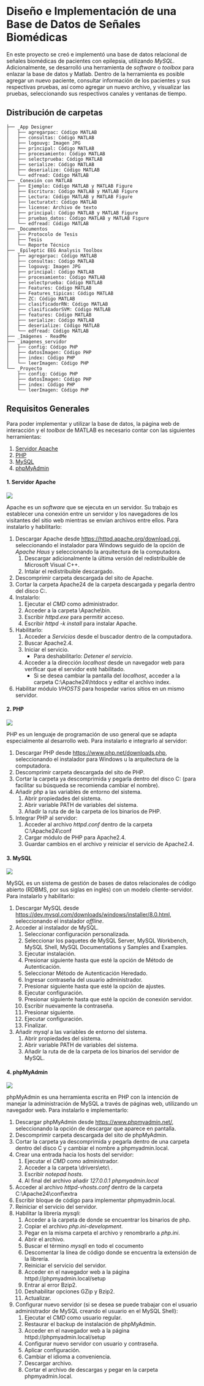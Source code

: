# Diseño e Implementación de una Base de Datos de Señales Biomédicas

En este proyecto se creó e implementó una base de datos relacional de señales biomédicas de pacientes con epilepsia, utilizando *MySQL*. Adicionalmente, se desarrolló una herramienta de *software* o *toolbox* para enlazar la base de datos y Matlab. Dentro de la herramienta es posible agregar un nuevo paciente, consultar información de los pacientes y sus respectivas pruebas, así como agregar un nuevo archivo, y visualizar las pruebas, seleccionando sus respectivos canales y ventanas de tiempo.

## Distribución de carpetas
```
├── _App Designer
│   ├── agregarpac: Código MATLAB 
│   ├── consultas: Código MATLAB 
│   ├── logouvg: Imagen JPG
│   ├── principal: Código MATLAB 
│   ├── procesamiento: Código MATLAB 
│   ├── selectprueba: Código MATLAB 
│   ├── serialize: Código MATLAB
│   ├── deserialize: Código MATLAB 
│   └── edfread: Código MATLAB 
├── _Conexión con MATLAB
│   ├── Ejemplo: Código MATLAB y MATLAB Figure
│   ├── Escritura: Código MATLAB y MATLAB Figure
│   ├── Lectura: Código MATLAB y MATLAB Figure
│   ├── lecturatxt: Código MATLAB 
│   ├── license: Archivo de texto
│   ├── principal: Código MATLAB y MATLAB Figure
│   ├── pruebas_datos: Código MATLAB y MATLAB Figure
│   └── edfread: Código MATLAB 
├── _Documentos
│   ├── Protocolo de Tesis
│   ├── Tesis
│   └── Reporte Técnico
├── _Epileptic EEG Analysis Toolbox
│   ├── agregarpac: Código MATLAB 
│   ├── consultas: Código MATLAB 
│   ├── logouvg: Imagen JPG
│   ├── principal: Código MATLAB 
│   ├── procesamiento: Código MATLAB 
│   ├── selectprueba: Código MATLAB 
│   ├── Features: Código MATLAB 
│   ├── Features_tipicas: Código MATLAB
│   ├── ZC: Código MATLAB 
│   ├── clasificadorRN: Código MATLAB
│   ├── clasificadorSVM: Código MATLAB 
│   ├── features: Código MATLAB 
│   ├── serialize: Código MATLAB
│   ├── deserialize: Código MATLAB 
│   └── edfread: Código MATLAB 
├── _Imágenes - ReadMe
├── _imagenes_servidor
│   ├── config: Código PHP
│   ├── datosImagen: Código PHP 
│   ├── index: Código PHP 
│   └── leerImagen: Código PHP
└── _Proyecto
    ├── config: Código PHP
    ├── datosImagen: Código PHP 
    ├── index: Código PHP 
    └── leerImagen: Código PHP
```
## Requisitos Generales
Para poder implementar y utilizar la base de datos, la página web de interacción y el *toolbox* de MATLAB es necesario contar con las siguientes herramientas:
1. [Servidor Apache](####Servidor-Apache)
2. [PHP](####PHP)
3. [MySQL](####MySQL)
4. [phpMyAdmin](####phpMyAdmin)
    
####  1. Servidor Apache
![](https://github.com/larivera-UVG/Datos-Epilepsia/blob/master/Base%20de%20Datos/Im%C3%A1genes%20-%20ReadMe/apache.jpg) 

Apache es un *software* que se ejecuta en un servidor. Su trabajo es establecer una conexión entre un servidor y los navegadores de los visitantes del sitio web mientras se envían archivos entre ellos. Para instalarlo y habilitarlo:
1. Descargar Apache desde https://httpd.apache.org/download.cgi, seleccionando el instalador para Windows seguido de la opción de *Apache Haus* y seleccionando la arquitectura de la computadora.
   1. Descargar adicionalmente la última versión del redistribuible de Microsoft Visual C++.
   2. Intalar el redistribuible descargado.
2. Descomprimir carpeta descargada del sito de Apache.
3. Cortar la carpeta Apache24 de la carpeta descargada y pegarla dentro del disco C:.
4. Instalarlo:
   1. Ejecutar el *CMD* como administrador.
   2. Acceder a la carpeta \Apache\bin.
   3. Escribir *httpd.exe* para permitir acceso.
   4. Escribir *httpd -k install* para instalar Apache.
5. Habilitarlo:
   1. Acceder a *Servicios* desde el buscador dentro de la computadora.
   2. Buscar Apache2.4.
   3. Iniciar el servicio.
      - Para deshabilitarlo: *Detener el servicio*.
   4. Acceder a la dirección *localhost* desde un navegador web para verificar que el servidor esté habilitado.
      - Si se desea cambiar la pantalla del *localhost*, acceder a la carpeta C:\Apache24\htdocs y editar el archivo index.
6. Habilitar módulo *VHOSTS* para hospedar varios sitios en un mismo servidor.

####  2. PHP
![](https://github.com/larivera-UVG/Datos-Epilepsia/blob/master/Base%20de%20Datos/Im%C3%A1genes%20-%20ReadMe/php.png)

PHP es un lenguaje de programación de uso general que se adapta especialmente al desarrollo web. Para instalarlo e integrarlo al servidor:
1. Descargar PHP desde https://www.php.net/downloads.php, seleccionando el instalador para Windows u la arquitectura de la computadora.
2. Descomprimir carpeta descargada del sito de PHP.
3. Cortar la carpeta ya descomprimida y pegarla dentro del disco C: (para facilitar su búsqueda se recomienda cambiar el nombre).
4. Añadir *php* a las variables de entorno del sistema.
   1. Abrir propiedades del sistema.
   2. Abrir variable PATH de variables del sistema.
   3. Añadir la ruta de de la carpeta de los binarios de PHP.
5. Integrar PHP al servidor:
   1. Acceder al archivo *httpd.conf* dentro de la carpeta C:\Apache24\conf
   2. Cargar módulo de PHP para Apache2.4.
   3. Guardar cambios en el archivo y reiniciar el servicio de Apache2.4.

####  3. MySQL
![](https://github.com/larivera-UVG/Datos-Epilepsia/blob/master/Base%20de%20Datos/Im%C3%A1genes%20-%20ReadMe/mysql.png)

MySQL es un sistema de gestión de bases de datos relacionales de código abierto (RDBMS, por sus siglas en inglés) con un modelo cliente-servidor. Para instalarlo y habilitarlo:
1. Descargar MySQL desde https://dev.mysql.com/downloads/windows/installer/8.0.html, seleccionando el instalador *offline*.
2. Acceder al instalador de MySQL.
   1. Seleccionar configuración personalizada.
   2. Seleccionar los paquetes de MySQL Server, MySQL Workbench, MySQL Shell, MySQL Documentations y Samples and Examples.
   3. Ejecutar instalación.
   4. Presionar siguiente hasta que esté la opción de Método de Autenticación.
   5. Seleccionar Método de Autenticación Heredado.
   6. Ingresar contraseña del usuario administrador.
   7. Presionar siguiente hasta que esté la opción de ajustes.
   8. Ejecutar configuración.
   9. Presionar siguiente hasta que esté la opción de conexión servidor.
   10. Escribir nuevamente la contraseña.
   11. Presionar siguiente.
   12. Ejecutar configuración.
   13. Finalizar.
3. Añadir *mysql* a las variables de entorno del sistema.
   1. Abrir propiedades del sistema.
   2. Abrir variable PATH de variables del sistema.
   3. Añadir la ruta de de la carpeta de los binarios del servidor de MySQL.
   
####  4. phpMyAdmin
![](https://github.com/larivera-UVG/Datos-Epilepsia/blob/master/Base%20de%20Datos/Im%C3%A1genes%20-%20ReadMe/phpmyadmin.png)

phpMyAdmin es una herramienta escrita en PHP con la intención de manejar la administración de MySQL a través de páginas web, utilizando un navegador web. Para instalarlo e implementarlo:
1. Descargar phpMyAdmin desde https://www.phpmyadmin.net/, seleccionando la opción de descargar que aparece en pantalla.
2. Descomprimir carpeta descargada del sito de phpMyAdmin.
3. Cortar la carpeta ya descomprimida y pegarla dentro de una carpeta dentro del disco C y cambiar el nombre a phpmyadmin.local.
4. Crear una entrada hacia los hosts del servidor:
   1. Ejecutar el *CMD* como administrador.
   2. Acceder a la carpeta \drivers\etc\ .
   3. Escribir *notepad hosts*.
   4. Al final del archivo añadir *127.0.0.1 phpmyadmin.local*
5. Acceder al archivo *httpd-vhosts.conf* dentro de la carpeta C:\Apache24\conf\extra
6. Escribir bloque de código para implementar phpmyadmin.local.
7. Reiniciar el servicio del servidor.
8. Habilitar la librería *mysqli*:
   1. Acceder a la carpeta de donde se encuentrar los binarios de php.
   2. Copiar el archivo *php.ini-development*.
   3. Pegar en la misma carpeta el archivo y renombrarlo a *php.ini*.
   4. Abrir el archivo.
   6. Buscar el término *mysqli* en todo el cocumento
   7. Descomentar la línea de código donde se encuentra la extensión de la librería.
   8. Reiniciar el servicio del servidor.
   9. Acceder en el navegador web a la página httpd://phpmyadmin.local/setup
   10. Entrar al error Bzip2.
   11. Deshabilitar opciones GZip y Bzip2.
   12. Actualizar.
9. Configurar nuevo servidor (si se desea se puede trabajar con el usuario administrador de MySQL creando el usuario en el MySQL Shell):
   1. Ejecutar el *CMD* como usuario regular.
   2. Restaurar el backup de instalación de phpMyAdmin.
   3. Acceder en el navegador web a la página httpd://phpmyadmin.local/setup
   4. Configurar nuevo servidor con usuario y contraseña.
   5. Aplicar configuración.
   6. Cambiar el idioma a conveniencia.
   7. Descargar archivo.
   8. Cortar el archivo de descargas y pegar en la carpeta phpmyadmin.local.
